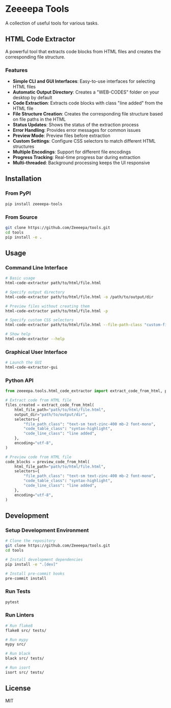 # Zeeeepa Tools

A collection of useful tools for various tasks.

## HTML Code Extractor

A powerful tool that extracts code blocks from HTML files and creates the corresponding file structure.

### Features

- **Simple CLI and GUI Interfaces**: Easy-to-use interfaces for selecting HTML files
- **Automatic Output Directory**: Creates a "WEB-CODES" folder on your desktop by default
- **Code Extraction**: Extracts code blocks with class "line added" from the HTML file
- **File Structure Creation**: Creates the corresponding file structure based on file paths in the HTML
- **Status Updates**: Shows the status of the extraction process
- **Error Handling**: Provides error messages for common issues
- **Preview Mode**: Preview files before extraction
- **Custom Settings**: Configure CSS selectors to match different HTML structures
- **Multiple Encodings**: Support for different file encodings
- **Progress Tracking**: Real-time progress bar during extraction
- **Multi-threaded**: Background processing keeps the UI responsive

## Installation

### From PyPI

```bash
pip install zeeeepa-tools
```

### From Source

```bash
git clone https://github.com/Zeeeepa/tools.git
cd tools
pip install -e .
```

## Usage

### Command Line Interface

```bash
# Basic usage
html-code-extractor path/to/html/file.html

# Specify output directory
html-code-extractor path/to/html/file.html -o /path/to/output/dir

# Preview files without creating them
html-code-extractor path/to/html/file.html -p

# Specify custom CSS selectors
html-code-extractor path/to/html/file.html --file-path-class "custom-file-path" --code-table-class "custom-table" --code-line-class "custom-line"

# Show help
html-code-extractor --help
```

### Graphical User Interface

```bash
# Launch the GUI
html-code-extractor-gui
```

### Python API

```python
from zeeeepa.tools.html_code_extractor import extract_code_from_html, preview_code_from_html

# Extract code from HTML file
files_created = extract_code_from_html(
    html_file_path="path/to/html/file.html",
    output_dir="path/to/output/dir",
    selectors={
        "file_path_class": "text-sm text-zinc-400 mb-2 font-mono",
        "code_table_class": "syntax-highlight",
        "code_line_class": "line added",
    },
    encoding="utf-8",
)

# Preview code from HTML file
code_blocks = preview_code_from_html(
    html_file_path="path/to/html/file.html",
    selectors={
        "file_path_class": "text-sm text-zinc-400 mb-2 font-mono",
        "code_table_class": "syntax-highlight",
        "code_line_class": "line added",
    },
    encoding="utf-8",
)
```

## Development

### Setup Development Environment

```bash
# Clone the repository
git clone https://github.com/Zeeeepa/tools.git
cd tools

# Install development dependencies
pip install -e ".[dev]"

# Install pre-commit hooks
pre-commit install
```

### Run Tests

```bash
pytest
```

### Run Linters

```bash
# Run flake8
flake8 src/ tests/

# Run mypy
mypy src/

# Run black
black src/ tests/

# Run isort
isort src/ tests/
```

## License

MIT
